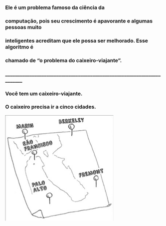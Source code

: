 ### Ele é um problema famoso da ciência da
### computação, pois seu crescimento é apavorante e algumas pessoas muito
### inteligentes acreditam que ele possa ser melhorado. Esse algoritmo é
### chamado de “o problema do caixeiro-viajante”.

### _______________________________________________________________________
### Você tem um caixeiro-viajante.
### O caixeiro precisa ir a cinco cidades.


![Texto Alternativo](./img.png)